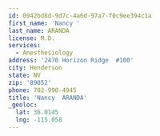 ```yaml
---
id: 0942bd8d-9d7c-4a6d-97a7-f0c9ee394c1a
first_name: 'Nancy '
last_name: ARANDA
license: M.D.
services:
  - Anesthesiology
address: '2470 Horizon Ridge  #100'
city: Henderson
state: NV
zip: '89052'
phone: 702-990-4945
title: 'Nancy  ARANDA'
_geoloc:
  lat: 36.0145
  lng: -115.058
---
```

